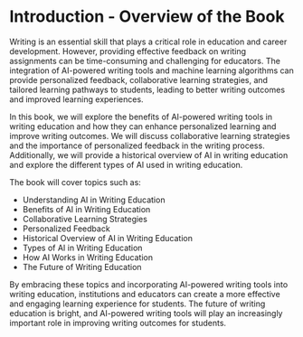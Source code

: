 Introduction - Overview of the Book
==============================================

Writing is an essential skill that plays a critical role in education and career development. However, providing effective feedback on writing assignments can be time-consuming and challenging for educators. The integration of AI-powered writing tools and machine learning algorithms can provide personalized feedback, collaborative learning strategies, and tailored learning pathways to students, leading to better writing outcomes and improved learning experiences.

In this book, we will explore the benefits of AI-powered writing tools in writing education and how they can enhance personalized learning and improve writing outcomes. We will discuss collaborative learning strategies and the importance of personalized feedback in the writing process. Additionally, we will provide a historical overview of AI in writing education and explore the different types of AI used in writing education.

The book will cover topics such as:

* Understanding AI in Writing Education
* Benefits of AI in Writing Education
* Collaborative Learning Strategies
* Personalized Feedback
* Historical Overview of AI in Writing Education
* Types of AI in Writing Education
* How AI Works in Writing Education
* The Future of Writing Education

By embracing these topics and incorporating AI-powered writing tools into writing education, institutions and educators can create a more effective and engaging learning experience for students. The future of writing education is bright, and AI-powered writing tools will play an increasingly important role in improving writing outcomes for students.
